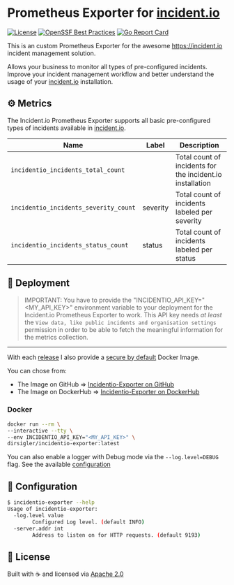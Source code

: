 # Prometheus Exporter for [incident.io](https://incident.io)

[![License](https://img.shields.io/badge/License-Apache_2.0-blue.svg)](https://opensource.org/licenses/Apache-2.0)
[![OpenSSF Best Practices](https://www.bestpractices.dev/projects/8660/badge)](https://www.bestpractices.dev/projects/8660)
[![Go Report Card](https://goreportcard.com/badge/github.com/dirsigler/incidentio-exporter)](https://goreportcard.com/report/github.com/dirsigler/incidentio-exporter)

This is an custom Prometheus Exporter for the awesome https://incident.io incident management solution.

Allows your business to monitor all types of pre-configured incidents.
Improve your incident management workflow and better understand the usage of your [incident.io](https://incident.io) installation.

## ⚙️ Metrics

The Incident.io Prometheus Exporter supports all basic pre-configured types of incidents available in [incident.io](https://incident.io).

| Name                                  | Label    | Description                                               |
|---------------------------------------|----------|-----------------------------------------------------------|
| `incidentio_incidents_total_count`    |          | Total count of incidents for the incident.io installation |
| `incidentio_incidents_severity_count` | severity | Total count of incidents labeled per severity             |
| `incidentio_incidents_status_count`   | status   | Total count of incidents labeled per status               |

## 🚀 Deployment

> IMPORTANT: You have to provide the "INCIDENTIO_API_KEY="<MY_API_KEY>" environment variable to your deployment for the Incident.io Prometheus Exporter to work.
> This API key needs _at least_ the `View data, like public incidents and organisation settings` permission in order to be able to fetch the meaningful information for the metrics collection.

---

With each [release](https://github.com/dirsigler/incidentio-exporter/releases) I also provide a [secure by default](https://www.chainguard.dev/chainguard-images) Docker Image.

You can chose from:
- The Image on GitHub => [Incidentio-Exporter on GitHub](https://github.com/dirsigler/incidentio-exporter/pkgs/container/incidentio-exporter)
- The Image on DockerHub => [Incidentio-Exporter on DockerHub](https://hub.docker.com/repository/docker/dirsigler/incidentio-exporter/general)

### Docker
```sh
docker run --rm \
--interactive --tty \
--env INCIDENTIO_API_KEY="<MY_API_KEY>" \
dirsigler/incidentio-exporter:latest
```

You can also enable a logger with Debug mode via the `--log.level=DEBUG` flag.
See the available [configuration](#🚩-configuration)


## 🚩 Configuration

```sh
$ incidentio-exporter --help
Usage of incidentio-exporter:
  -log.level value
    	Configured Log level. (default INFO)
  -server.addr int
    	Address to listen on for HTTP requests. (default 9193)
```


## 📝 License

Built with ☕️ and licensed via [Apache 2.0](./LICENSE)
